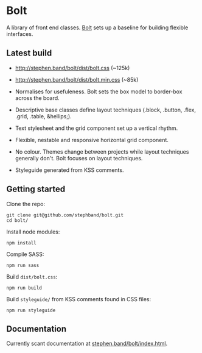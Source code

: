 # Bolt

A library of front end classes. <a href="http://stephen.band/bolt">Bolt</a> sets up a baseline for building flexible interfaces.

## Latest build

* <a href="http://stephen.band/bolt/dist/bolt.css">http://stephen.band/bolt/dist/bolt.css</a> (~125k)
* <a href="http://stephen.band/bolt/dist/bolt.min.css">http://stephen.band/bolt/dist/bolt.min.css</a> (~85k)


* Normalises for usefuleness. Bolt sets the box model to border-box across the board.
* Descriptive base classes define layout techniques (.block, .button, .flex, .grid, .table, &hellips;).
* Text stylesheet and the grid component set up a vertical rhythm.
* Flexible, nestable and responsive horizontal grid component.
* No colour. Themes change between projects while layout techniques generally don't. Bolt focuses on layout techniques.
* Styleguide generated from KSS comments.

## Getting started

Clone the repo:

    git clone git@github.com/stephband/bolt.git
    cd bolt/

Install node modules:

    npm install

Compile SASS:

    npm run sass

Build <code>dist/bolt.css</code>:

    npm run build

Build <code>styleguide/</code> from KSS comments found in CSS files:

    npm run styleguide

## Documentation

Currently scant documentation at <a href="http://stephen.band/bolt">stephen.band/bolt/index.html</a>.
